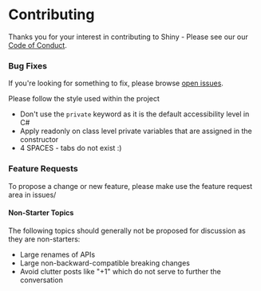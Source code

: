 # Contributing

Thanks you for your interest in contributing to Shiny - Please see our our [Code of Conduct](CODE_OF_CONDUCT.md).


### Bug Fixes

If you're looking for something to fix, please browse [open issues](https://github.com/shinyorg/shiny/issues).

Please follow the style used within the project

- Don't use the `private` keyword as it is the default accessibility level in C#
- Apply readonly on class level private variables that are assigned in the constructor
- 4 SPACES - tabs do not exist :)

### Feature Requests

To propose a change or new feature, please make use the feature request area in issues/

#### Non-Starter Topics
The following topics should generally not be proposed for discussion as they are non-starters:

* Large renames of APIs
* Large non-backward-compatible breaking changes
* Avoid clutter posts like "+1" which do not serve to further the conversation
